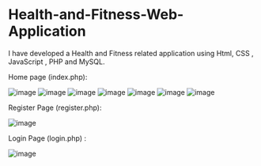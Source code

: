 # Health-and-Fitness-Web-Application
I have developed a Health and Fitness related application using Html, CSS , JavaScript , PHP and MySQL.

Home page (index.php):

![image](https://github.com/Ashvini8879/Health-and-Fitness-Web-Application/assets/170402064/b2bae061-ad7b-4245-856e-d3d1d989c66f)
![image](https://github.com/Ashvini8879/Health-and-Fitness-Web-Application/assets/170402064/3c67c52c-6892-47b2-a4ad-c0f08fbe40e9)
![image](https://github.com/Ashvini8879/Health-and-Fitness-Web-Application/assets/170402064/e8c7b97e-d97b-45be-a0e2-be869adc9148)
![image](https://github.com/Ashvini8879/Health-and-Fitness-Web-Application/assets/170402064/c7f69359-f9c7-45c7-bbe9-c09f2ed3e37c)
![image](https://github.com/Ashvini8879/Health-and-Fitness-Web-Application/assets/170402064/a7ac17af-4436-4920-814d-6a11b5dc595f)
![image](https://github.com/Ashvini8879/Health-and-Fitness-Web-Application/assets/170402064/4f38f9e4-be28-4e27-a6d1-b1cf1d2a7daa)
![image](https://github.com/Ashvini8879/Health-and-Fitness-Web-Application/assets/170402064/2018dc96-94ff-4391-b230-eaee254308b9)


Register Page (register.php):

![image](https://github.com/Ashvini8879/Health-and-Fitness-Web-Application/assets/170402064/fa018487-6d0b-4ff4-93ef-108118384174)

Login Page (login.php) :

![image](https://github.com/Ashvini8879/Health-and-Fitness-Web-Application/assets/170402064/941d3ea4-fd8e-418e-9414-b20c87ef6aad)


